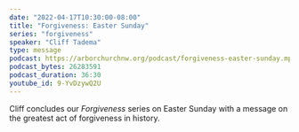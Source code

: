 ```yaml
---
date: "2022-04-17T10:30:00-08:00"
title: "Forgiveness: Easter Sunday"
series: "forgiveness"
speaker: "Cliff Tadema"
type: message
podcast: https://arborchurchnw.org/podcast/forgiveness-easter-sunday.mp3
podcast_bytes: 26283591
podcast_duration: 36:30
youtube_id: 9-YvDzywQ2U
---
```


Cliff concludes our *Forgiveness* series on Easter Sunday with a message on the greatest act of forgiveness in history.

